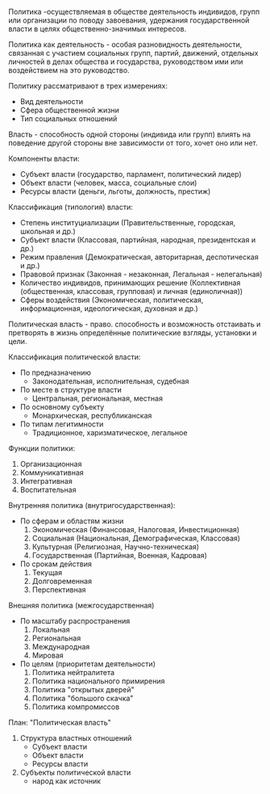 Политика -осуществляемая в обществе деятельность индивидов, групп или организации по поводу завоевания, удержания государственной власти в целях общественно-значимых интересов.

Политика как деятельность - особая разновидность деятельности, связанная с участием социальных групп, партий, движений, отдельных личностей в делах общества и государства, руководством ими или воздействием на это руководство.

Политику рассматривают в трех измерениях:
- Вид деятельности
- Сфера общественной жизни
- Тип социальных отношений

Власть - способность одной стороны (индивида или групп) влиять на поведение другой стороны вне зависимости от того, хочет оно или нет.

Компоненты власти:
- Субъект власти (государство, парламент, политический лидер)
- Объект власти (человек, масса, социальные слои)
- Ресурсы власти (деньги, льготы, должность, престиж)

Классификация (типология) власти:
- Степень институциализации (Правительственные, городская, школьная и др.)
- Субъект власти (Классовая, партийная, народная, президентская и др.)
- Режим правления (Демократическая, авторитарная, деспотическая и др.)
- Правовой признак (Законная - незаконная, Легальная - нелегальная)
- Количество индивидов, принимающих решение (Коллективная (общественная, классовая, групповая) и личная (единоличная))
- Сферы воздействия (Экономическая, политическая, информационная, идеологическая, духовная и др.)

Политическая власть - право. способность и возможность отстаивать и претворять в жизнь определённые политические взгляды, установки и цели.

Классификация политической власти:
- По предназначению
	-  Законодательная, исполнительная, судебная
- По месте в структуре власти
	- Центральная, региональная, местная
- По основному субъекту
	- Монархическая, республиканская
- По типам легитимности
	- Традиционное, харизматическое, легальное

Функции политики:
1. Организационная
2. Коммуникативная
3. Интегративная
4. Воспитательная

Внутренняя политика (внутригосударственная):
- По сферам и областям жизни
	1. Экономическая (Финансовая, Налоговая, Инвестиционная)
	2. Социальная (Национальная, Демографическая, Классовая)
	3. Культурная (Религиозная, Научно-техническая)
	4. Государственная (Партийная, Военная, Кадровая)
- По срокам действия
	1. Текущая
	2. Долговременная
	3. Перспективная

Внешняя политика (межгосударственная)
- По масштабу распространения
	1. Локальная
	2. Региональная
	3. Международная
	4. Мировая
- По целям (приоритетам деятельности)
	1. Политика нейтралитета
	2. Политика национального примирения
	3. Политика "открытых дверей"
	4. Политика "большого скачка"
	5. Политика компромиссов

План: "Политическая власть"
1. Структура властных отношений
	 - Субъект власти
	 - Объект власти
	 - Ресурсы власти
2. Субъекты политической власти
	 - народ как источник 